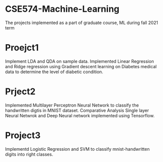 # CSE574-Machine-Learning
The projects implemented as a part of graduate course, ML during fall 2021 term


# Proejct1 
Implement LDA and QDA on sample data.
Implemented Linear Regression and Ridge regression using Gradient descent learning on Diabetes medical data to determine the level of diabetic condition.

# Prject2
Implemented Multilayer Perceptron Neural Network to classify the handwritten digtis in MNIST dataset. 
Comparative Analysis Single layer Neural Netwrok and Deep Neural network implemented using Tensorflow.

# Project3
Implementd Logistic Regression and SVM to classify mnist-handwritten digits into right classes. 
